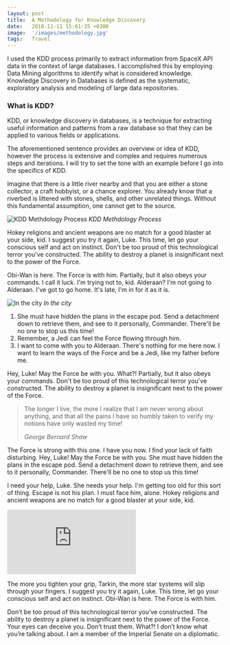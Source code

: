 ```yaml
---
layout: post
title:  A Methodology for Knowledge Discovery
date:   2018-11-11 15:01:35 +0300
image:  '/images/methodology.jpg'
tags:   Travel
---
```

I used the KDD process primarily to extract information from SpaceX API data in the context of large databases. I accomplished this by employing Data Mining algorithms to identify what is considered knowledge. Knowledge Discovery in Databases is defined as the systematic, exploratory analysis and modeling of large data repositories. 

### What is KDD?
KDD, or knowledge discovery in databases, is a technique for extracting useful information and patterns from a raw database so that they can be applied to various fields or applications. 

The aforementioned sentence provides an overview or idea of KDD, however the process is extensive and complex and requires numerous steps and iterations. I will try to set the tone with an example before I go into the specifics of KDD.

Imagine that there is a little river nearby and that you are either a stone collector, a craft hobbyist, or a chance explorer. You already know that a riverbed is littered with stones, shells, and other unrelated things. Without this fundamental assumption, one cannot get to the source.

![KDD Methdology Process]({{site.baseurl}}/images/kdd02.png)
*KDD Methdology Process*

Hokey religions and ancient weapons are no match for a good blaster at your side, kid. I suggest you try it again, Luke. This time, let go your conscious self and act on instinct. Don't be too proud of this technological terror you've constructed. The ability to destroy a planet is insignificant next to the power of the Force.

Obi-Wan is here. The Force is with him. Partially, but it also obeys your commands. I call it luck. I'm trying not to, kid. Alderaan? I'm not going to Alderaan. I've got to go home. It's late, I'm in for it as it is.

![In the city]({{site.baseurl}}/images/22.jpg)
*In the city*

1. She must have hidden the plans in the escape pod. Send a detachment down to retrieve them, and see to it personally, Commander. There'll be no one to stop us this time!
2. Remember, a Jedi can feel the Force flowing through him.
3. I want to come with you to Alderaan. There's nothing for me here now. I want to learn the ways of the Force and be a Jedi, like my father before me.

Hey, Luke! May the Force be with you. What?! Partially, but it also obeys your commands. Don't be too proud of this technological terror you've constructed. The ability to destroy a planet is insignificant next to the power of the Force.

> The longer I live, the more I realize that I am never wrong about anything, and that all the pains I have so humbly taken to verify my notions have only wasted my time!
>
> <cite>George Bernard Shaw</cite>

The Force is strong with this one. I have you now. I find your lack of faith disturbing. Hey, Luke! May the Force be with you. She must have hidden the plans in the escape pod. Send a detachment down to retrieve them, and see to it personally, Commander. There'll be no one to stop us this time!

I need your help, Luke. She needs your help. I'm getting too old for this sort of thing. Escape is not his plan. I must face him, alone. Hokey religions and ancient weapons are no match for a good blaster at your side, kid.

<p><iframe src="https://www.youtube.com/embed/BJpSS-nHbWg" frameborder="0" allowfullscreen></iframe></p>

The more you tighten your grip, Tarkin, the more star systems will slip through your fingers. I suggest you try it again, Luke. This time, let go your conscious self and act on instinct. Obi-Wan is here. The Force is with him.

Don’t be too proud of this technological terror you’ve constructed. The ability to destroy a planet is insignificant next to the power of the Force. Your eyes can deceive you. Don’t trust them. What?! I don’t know what you’re talking about. I am a member of the Imperial Senate on a diplomatic.
